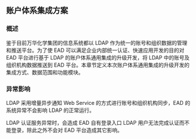 ## 账户体系集成方案

### 概述

鉴于目前万华化学集团的信息系统都以 LDAP 作为统一的账号和组织数据的管理和推送平台。为了使 EAD 可以满足企业内部统一认证、快速应用开发的目的对 EAD 平台进行基于 LDAP 的账户体系通用集成的升级开发，将 LDAP 中的账号及组织机构数据推送到 EAD 平台。本章节定义本次账户体系通用集成的升级开发的集成方式、数据范围和功能模块。

### 异常影响

LDAP 采用增量异步通知 Web Service 的方式进行账号和组织机构同步，EAD 的系统异常不会影响 LDAP 的正常运行。

LDAP 认证服务异常时，会造成 EAD 自有登录入口 LDAP 用户无法完成认证而不能登录，除此之外不会对 EAD 平台造成其它影响。 
